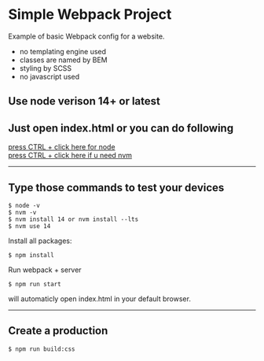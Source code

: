 # Simple Webpack Project
Example of basic Webpack config for a website.
- no templating engine used
- classes are named by BEM
- styling by SCSS
- no javascript used

## Use node verison 14+ or latest  

## Just open index.html or you can do following  

[press CTRL + click here for node](https://nodejs.org/en/download)  
[press CTRL + click here if u need nvm](https://www.freecodecamp.org/news/node-version-manager-nvm-install-guide/)

----

## Type those commands to test your devices
```
$ node -v
$ nvm -v
$ nvm install 14 or nvm install --lts
$ nvm use 14
```

Install all packages:
```
$ npm install
```

Run webpack + server
```
$ npm run start
```

will automaticly open index.html in your default browser.

----

## Create a production
```
$ npm run build:css
```
